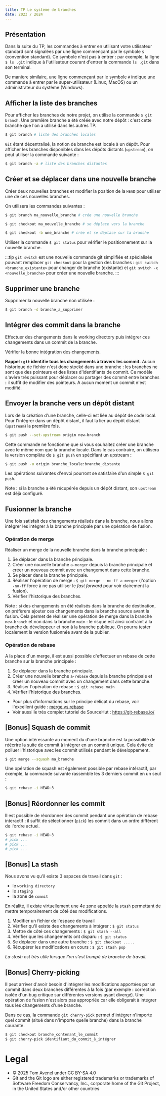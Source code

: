 ```yaml
---
title: TP Le systeme de branches
date: 2023 / 2024
---
```


## Présentation

Dans la suite du TP, les commandes à entrer en utilisant votre utilisateur standard sont signalées par une ligne commençant par le symbole `$` (convention standard). Ce symbole n'est pas à entrer : par exemple, la ligne `$ ls .git` indique à l'utilisateur courant d'entrer la commande `ls .git` dans son terminal.

De manière similaire, une ligne commençant par le symbole `#` indique une commande à entrer par le super-utilisateur (Linux, MacOS) ou un administrateur du système (Windows).

## Afficher la liste des branches

Pour afficher les branches de notre projet, on utilise la commande `$ git branch`. Une première branche a été créée avec notre dépôt : c'est cette branche que l'on a utilisé dans les autres TP.

```sh
$ git branch # liste des branches locales
```

`Git` étant décentralisé, la notion de branche est locale à un dépôt. Pour afficher les branches disponibles dans les dépôts distants (`upstream`), on peut utiliser la commande suivante :

```sh
$ git branch -a # liste des branches distantes
```

## Créer et se déplacer dans une nouvelle branche

Créer deux nouvelles branches et modifier la position de la `HEAD` pour utiliser une de ces nouvelles branches.

On utilisera les commandes suivantes :

```sh
$ git branch ma_nouvelle_branche # crée une nouvelle branche
```

```sh
$ git checkout ma_nouvelle_branche # se déplace vers la branche
```

```sh
$ git checkout -b une_branche # crée et se déplace sur la branche
```

Utiliser la commande `$ git status` pour vérifier le positionnement sur la nouvelle branche.

:::tip
`git switch` est une nouvelle commande git simplifiée et spécialisée pouvant remplacer `git checkout` pour la gestion des branches : `git switch <branche_existante>` pour changer de branche (existante) et `git switch -c <nouvelle_branche>` pour créer une nouvelle branche.
:::

## Supprimer une branche

Supprimer la nouvelle branche non utilisée :

```sh
$ git branch -d branche_a_supprimer
```

## Intégrer des commit dans la branche

Effectuer des changements dans le working directory puis intégrer ces changements dans un commit de la branche.

Vérifier la bonne intégration des changements.

**Rappel : `git` identifie tous les changements à travers les commit.** Aucun historique de fichier n'est donc stocké dans une branche : les branches ne sont que des pointeurs et des listes d'identifiants de commit. Ce modèle s'avère très puissant pour déplacer ou partager des commit entre branches : il suffit de modifier des pointeurs. A aucun moment un commit n'est modifié.

## Envoyer la branche vers un dépôt distant

Lors de la création d'une branche, celle-ci est liée au dépôt de code local.
Pour l'intégrer dans un dépôt distant, il faut la lier au dépôt distant (`upstream`) la première fois.

```sh
$ git push --set-upstream origin new-branch
```

Cette commande ne fonctionne que si vous souhaitez créer une branche avec le même nom que la branche locale. Dans le cas contraire, on utilisera la version complète de `$ git push` en spécifiant un upstream :

```sh
$ git push -u origin branche_locale:branche_distante
```

Les opérations suivantes d'envoi pourront se satisfaire d'un simple `$ git push`.

Note : si la branche a été récupérée depuis un dépôt distant, son `upstream` est déjà configuré.

## Fusionner la branche

Une fois satisfait des changements réalisés dans la branche, nous allons intégrer les intégrer à la branche principale par une opération de fusion.

### Opération de merge

Réaliser un merge de la nouvelle branche dans la branche principale :

1. Se déplacer dans la branche principale.
2. Créer une nouvelle branche `a-merger` depuis la branche principale et créer un nouveau commit avec un changement dans cette branche.
3. Se placer dans la branche principale.
4. Réaliser l'opération de merge : `$ git merge --no-ff a-merger` (l'option `--no-ff` force à ne pas utiliser le _fast forward_ pour voir clairement la fusion).
5. Vérifier l'historique des branches.

Note : si des changements on été réalisés dans la branche de destination, on préfèrera ajouter ces changements dans la branche source avant la fusion. Cela permet de réaliser une opération de merge dans la branche `new-branch` et non dans la branche `main` : le risque est ainsi contraint à la branche du développeur et non à la branche publique. On pourra tester localement la version fusionnée avant de la publier.

### Opération de rebase

A la place d'un merge, il est aussi possible d'effectuer un rebase de cette branche sur la branche principale :

1. Se déplacer dans la branche principale.
2. Créer une nouvelle branche `a-rebase` depuis la branche principale et créer un nouveau commit avec un changement dans cette branche.
3. Réaliser l'opération de rebase : `$ git rebase main`
4. Vérifier l'historique des branches.

- Pour plus d'informations sur le principe délicat du rebase, voir l'excellent guide : [merge vs rebase](https://www.atlassian.com/fr/git/tutorials/merging-vs-rebasing)
- Voir aussi le très complet tutoriel de SourceHut : <https://git-rebase.io/>

## [Bonus] Squash de commit

Une option intéressante au moment du d'une branche est la possibilité de réécrire la suite de commit à intégrer en un commit unique. Cela évite de polluer l'historique avec les commit utilisés pendant le développement.

```sh
$ git merge --squash ma_branche
```

Une opération de squash est également possible par rebase intéractif, par exemple, la commande suivante rassemble les 3 derniers commit en un seul :

```sh
$ git rebase -i HEAD~3
```

## [Bonus] Réordonner les commit

Il est possible de réordonner des commit pendant une opération de rebase interactif : il suffit de sélectionner (`pick`) les commit dans un ordre différent de l'ordre actuel.

```sh
$ git rebase -i HEAD~3
# pick ...
# pick ...
# pick ...
```

## [Bonus] La stash

Nous avons vu qu'il existe 3 espaces de travail dans `git` :

- le `working directory`
- le `staging`
- la zone de `commit`

En réalité, il existe virtuellement une 4e zone appelée la `stash` permettant de mettre temporairement de côté des modifications.

1. Modifier un fichier de l'espace de travail
2. Vérifier qu'il existe des changements à intégrer : `$ git status`
3. Mettre de côté ces changements : `$ git stash --all`
4. Vérifier que les changements ont disparu : `$ git status`
5. Se déplacer dans une autre branche : `$ git checkout .....`
6. Récupérer les modifications en cours : `$ git stash pop`

_La stash est très utile lorsque l'on s'est trompé de branche de travail._

## [Bonus] Cherry-picking

Il peut arriver d'avoir besoin d'intégrer les modifications apportées par un commit dans deux branches différentes à la fois (par exemple : correction isolée d'un bug critique sur différentes versions ayant divergé). Une opération de fusion n'est alors pas appropriée car elle obligerait à intégrer tous les changements d'une branche.

Dans ce cas, la commande `git cherry-pick` permet d'intégrer n'importe quel commit (situé dans n'importe quelle branche) dans la branche courante.

```sh
$ git checkout branche_contenant_le_commit
$ git cherry-pick identifiant_du_commit_à_intégrer
```

# Legal

- © 2025 Tom Avenel under CC  BY-SA 4.0
- Git and the Git logo are either registered trademarks or trademarks of Software Freedom Conservancy, Inc., corporate home of the Git Project, in the United States and/or other countries

